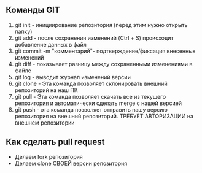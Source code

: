 ## Команды GIT
1. git init -  инициирование репозитория (перед этим нужно открыть папку)
2. git add - после сохранения изменений (Ctrl + S) происходит добавление данных в файл
3. git commit -m "комментарий"- подтверждение/фиксация внесенных изменений 
4. git diff - показывает разницу между сохраненными изменениями в файле
5. git log - выводит журнал изменений версии
6. git clone - Эта команда позволяет склонировать внешний репозиторий на наш ПК
7. git pull - Эта команда позволяет скачать все из текущего репозитория и автоматически сделать merge с нашей версией 
8. git push - эта команда позволяет отправить нашу версию репозитория на внешний репозиторий. ТРЕБУЕТ АВТОРИЗАЦИИ на внешнем репозитории
## Как сделать pull request
* Делаем fork репозитория
* Делаем clone СВОЕЙ версии репозитория

